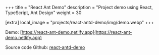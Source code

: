 +++
title = "React Ant Demo"
description = "Project demo using React, TypeScript, Ant Design"
weight = 30

[extra]
local_image = "projects/react-antd-demo/img/demo.webp"
+++

Demo: [https://react-ant-demo.netlify.app](https://react-ant-demo.netlify.app)

Source code Github: [react-antd-demo](https://github.com/tduyng/react-antd-demo)
